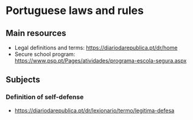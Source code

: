 # Portuguese laws and rules

## Main resources
- Legal definitions and terms: https://diariodarepublica.pt/dr/home
- Secure school program: https://www.psp.pt/Pages/atividades/programa-escola-segura.aspx


## Subjects

### Definition of self-defense
- https://diariodarepublica.pt/dr/lexionario/termo/legitima-defesa
